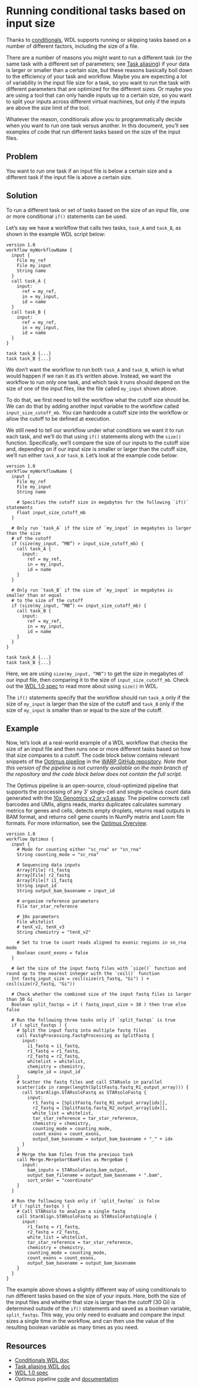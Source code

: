 # Running conditional tasks based on input size

Thanks to [conditionals](conditionals.md), WDL supports running or skipping tasks based on a number of different factors, including the size of a file. 

There are a number of reasons you might want to run a different task (or the same task with a different set of parameters; see [Task aliasing](task_aliasing.md)) if your data is larger or smaller than a certain size, but these reasons basically boil down to the efficiency of your task and workflow. Maybe you are expecting a lot of variability in the input file size for a task, so you want to run the task with different parameters that are optimized for the different sizes. Or maybe you are using a tool that can only handle inputs up to a certain size, so you want to split your inputs across different virtual machines, but only if the inputs are above the size limit of the tool.

Whatever the reason, conditionals allow you to programmatically decide when you want to run one task versus another. In this document, you’ll see examples of code that run different tasks based on the size of the input files.

## Problem

You want to run one task if an input file is below a certain size and a different task if the input file is above a certain size.

## Solution

To run a different task or set of tasks based on the size of an input file, one or more conditional `if()` statements can be used. 

Let’s say we have a workflow that calls two tasks, `task_A` and `task_B`, as shown in the example WDL script below:

```wdl
version 1.0
workflow myWorkflowName {
  input {
    File my_ref
    File my_input
    String name
  }
  call task_A {
    input: 
      ref = my_ref,
      in = my_input,
      id = name     
  }
  call task_B {
    input: 
      ref = my_ref,
      in = my_input,
      id = name
  }
}

task task_A {...}
task task_B {...}
```

We don’t want the workflow to run both `task_A` and `task_B`, which is what would happen if we ran it as it’s written above. Instead, we want the workflow to run only one task, and which task it runs should depend on the size of one of the input files, like the file called `my_input` shown above. 

To do that, we first need to tell the workflow what the cutoff size should be. We can do that by adding another input variable to the workflow called `input_size_cutoff_mb`. You can hardcode a cutoff size into the workflow or allow the cutoff to be defined at execution.

We still need to tell our workflow under what conditions we want it to run each task, and we’ll do that using `if()` statements along with the `size()` function. Specifically, we’ll compare the size of our inputs to the cutoff size and, depending on if our input size is smaller or larger than the cutoff size, we’ll run either `task_A` or `task_B`. Let’s look at the example code below:

```wdl
version 1.0
workflow myWorkflowName {
  input {
    File my_ref
    File my_input
    String name

    # Specifies the cutoff size in megabytes for the following `if()` statements
    Float input_size_cutoff_mb
  }

  # Only run `task_A` if the size of `my_input` in megabytes is larger than the size 
  # of the cutoff
  if (size(my_input, “MB”) > input_size_cutoff_mb) {
    call task_A {
      input: 
        ref = my_ref,
        in = my_input,
        id = name     
    }
  }

  # Only run `task_B` if the size of `my_input` in megabytes is smaller than or equal 
  # to the size of the cutoff
  if (size(my_input, “MB”) <= input_size_cutoff_mb) {
    call task_B {
      input: 
        ref = my_ref,
        in = my_input,
        id = name     
    }
  }
}

task task_A {...}
task task_B {...}
```

Here, we are using `size(my_input, “MB”)` to get the size in megabytes of our input file, then comparing it to the size of `input_size_cutoff_mb`. Check out the [WDL 1.0 spec](https://github.com/openwdl/wdl/blob/main/versions/1.0/SPEC.md#float-sizefile-string) to read more about using `size()` in WDL. 

The `if()` statements specify that the workflow should run `task_A` only if the size of `my_input` is larger than the size of the cutoff and `task_B` only if the size of `my_input` is smaller than or equal to the size of the cutoff.

## Example

Now, let’s look at a real-world example of a WDL workflow that checks the size of an input file and then runs one or more different tasks based on how that size compares to a cutoff. The code block below contains relevant snippets of the [Optimus pipeline](https://github.com/broadinstitute/warp/blob/83dfb2a0c2d8da3c00ed178af76204b75e7230f2/pipelines/skylab/optimus/Optimus.wdl) in the [WARP GitHub repository](https://github.com/broadinstitute/warp/tree/83dfb2a0c2d8da3c00ed178af76204b75e7230f2). *Note that this version of the pipeline is not currently available on the main branch of the repository and the code block below does not contain the full script.*

The Optimus pipeline is an open-source, cloud-optimized pipeline that supports the processing of any 3' single-cell and single-nucleus count data generated with the [10x Genomics v2 or v3 assay](https://www.10xgenomics.com/solutions/single-cell/). The pipeline corrects cell barcodes and UMIs, aligns reads, marks duplicates calculates summary metrics for genes and cells, detects empty droplets, returns read outputs in BAM format, and returns cell gene counts in NumPy matrix and Loom file formats. For more information, see the [Optimus Overview](https://broadinstitute.github.io/warp/docs/Pipelines/Optimus_Pipeline/README/).

```wdl
version 1.0
workflow Optimus {
  input {
    # Mode for counting either "sc_rna" or "sn_rna"
    String counting_mode = "sc_rna"

    # Sequencing data inputs
    Array[File] r1_fastq
    Array[File] r2_fastq
    Array[File]? i1_fastq
    String input_id
    String output_bam_basename = input_id

    # organism reference parameters
    File tar_star_reference

    # 10x parameters
    File whitelist
    # tenX_v2, tenX_v3
    String chemistry = "tenX_v2" 

    # Set to true to count reads aligned to exonic regions in sn_rna mode
    Boolean count_exons = false
  }
  
  # Get the size of the input fastq files with `size()` function and round up to the nearest integer with the `ceil()` function
  Int fastq_input_size = ceil(size(r1_fastq, "Gi") ) +  ceil(size(r2_fastq, "Gi"))

  # Check whether the combined size of the input fastq files is larger than 30 Gi
  Boolean split_fastqs = if ( fastq_input_size > 30 ) then true else false

  # Run the following three tasks only if `split_fastqs` is true
  if ( split_fastqs ) {
    # Split the input fastq into multiple fastq files 
    call FastqProcessing.FastqProcessing as SplitFastq {
      input:
        i1_fastq = i1_fastq,
        r1_fastq = r1_fastq,
        r2_fastq = r2_fastq,
        whitelist = whitelist,
        chemistry = chemistry,
        sample_id = input_id
    }
    # Scatter the fastq files and call STARsolo in parallel
    scatter(idx in range(length(SplitFastq.fastq_R1_output_array))) {
      call StarAlign.STARsoloFastq as STARsoloFastq {
        input:
          r1_fastq = [SplitFastq.fastq_R1_output_array[idx]],
          r2_fastq = [SplitFastq.fastq_R2_output_array[idx]],
          white_list = whitelist,
          tar_star_reference = tar_star_reference,
          chemistry = chemistry,
          counting_mode = counting_mode,
          count_exons = count_exons,
          output_bam_basename = output_bam_basename + "_" + idx
      }
    }
    # Merge the bam files from the previous task
    call Merge.MergeSortBamFiles as MergeBam {
      input:
        bam_inputs = STARsoloFastq.bam_output,
        output_bam_filename = output_bam_basename + ".bam",
        sort_order = "coordinate"
    }
  }

  # Run the following task only if `split_fastqs` is false
  if ( !split_fastqs ) {
    # Call STARsolo to analyze a single fastq
    call StarAlign.STARsoloFastq as STARsoloFastqSingle {
      input:
        r1_fastq = r1_fastq,
        r2_fastq = r2_fastq,
        white_list = whitelist,
        tar_star_reference = tar_star_reference,
        chemistry = chemistry,
        counting_mode = counting_mode,
        count_exons = count_exons,
        output_bam_basename = output_bam_basename
    }
  }
}
```

The example above shows a slightly different way of using conditionals to run different tasks based on the size of your inputs. Here, both the size of the input files and whether that size is larger than the cutoff (30 Gi) is determined outside of the `if()` statements and saved as a boolean variable, `split_fastqs`. This way, you only need to evaluate and compare the input sizes a single time in the workflow, and can then use the value of the resulting boolean variable as many times as you need.

## Resources

- [Conditionals WDL doc](./conditionals.md)
- [Task aliasing WDL doc ](task_aliasing.md)
- [WDL 1.0 spec](https://github.com/openwdl/wdl/blob/main/versions/1.0/SPEC.md)
- Optimus pipeline
  [code](https://github.com/broadinstitute/warp/blob/83dfb2a0c2d8da3c00ed178af76204b75e7230f2/pipelines/skylab/optimus/Optimus.wdl)
  and
  [documentation](https://broadinstitute.github.io/warp/docs/Pipelines/Optimus_Pipeline/README)
